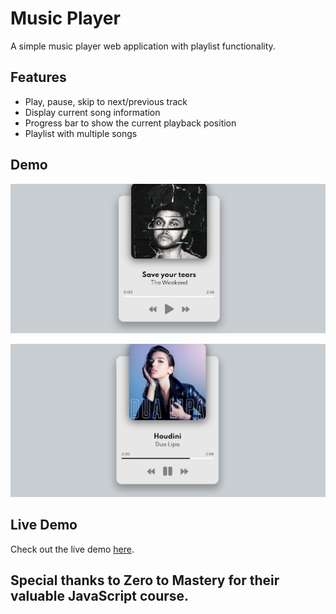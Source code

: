 # Music Player

A simple music player web application with playlist functionality.

## Features

- Play, pause, skip to next/previous track
- Display current song information
- Progress bar to show the current playback position
- Playlist with multiple songs

## Demo

![Music Player](1.png)

![Music Player](2.png)

## Live Demo

Check out the live demo [here](https://lambrugeorge.github.io/Music-player/).

## Special thanks to Zero to Mastery for their valuable JavaScript course.
